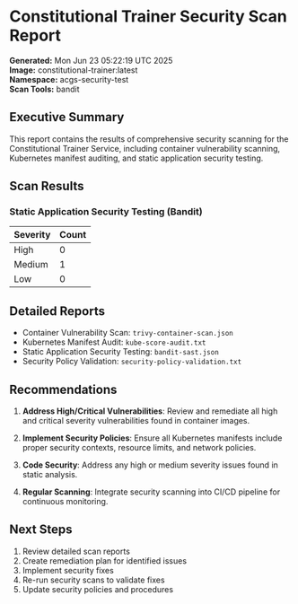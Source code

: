 # Constitutional Trainer Security Scan Report

**Generated:** Mon Jun 23 05:22:19 UTC 2025  
**Image:** constitutional-trainer:latest  
**Namespace:** acgs-security-test  
**Scan Tools:** bandit

## Executive Summary

This report contains the results of comprehensive security scanning for the Constitutional Trainer Service,
including container vulnerability scanning, Kubernetes manifest auditing, and static application security testing.

## Scan Results

### Static Application Security Testing (Bandit)

| Severity | Count |
| -------- | ----- |
| High     | 0     |
| Medium   | 1     |
| Low      | 0     |

## Detailed Reports

- Container Vulnerability Scan: `trivy-container-scan.json`
- Kubernetes Manifest Audit: `kube-score-audit.txt`
- Static Application Security Testing: `bandit-sast.json`
- Security Policy Validation: `security-policy-validation.txt`

## Recommendations

1. **Address High/Critical Vulnerabilities**: Review and remediate all high and critical severity vulnerabilities found in container images.

2. **Implement Security Policies**: Ensure all Kubernetes manifests include proper security contexts, resource limits, and network policies.

3. **Code Security**: Address any high or medium severity issues found in static analysis.

4. **Regular Scanning**: Integrate security scanning into CI/CD pipeline for continuous monitoring.

## Next Steps

1. Review detailed scan reports
2. Create remediation plan for identified issues
3. Implement security fixes
4. Re-run security scans to validate fixes
5. Update security policies and procedures
